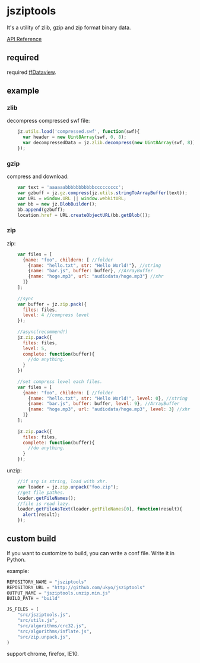 # jsziptools

It's a utility of zlib, gzip and zip format binary data.

[API Reference](http://ukyo.github.com/jsziptools/docs/build/html/index.html)

## required

required [ffDataview](http://github.com/ukyo/ffDataView).

## example

### zlib

decompress compressed swf file:

```javascript
    jz.utils.load('compressed.swf', function(swf){
      var header = new Uint8Array(swf, 0, 8);
      var decompressedData = jz.zlib.decompress(new Uint8Array(swf, 8));
    });
```


### gzip

compress and download:

```javascript
    var text = 'aaaaaabbbbbbbbbbbccccccccc';
    var gzbuff = jz.gz.compress(jz.utils.stringToArrayBuffer(text));
    var URL = window.URL || window.webkitURL;
    var bb = new jz.BlobBuilder();
    bb.append(gzbuff);
    location.href = URL.createObjectURL(bb.getBlob());
```

### zip

zip:

```javascript
    var files = [
      {name: "foo", childern: [ //folder
        {name: "hello.txt", str: "Hello World!"}, //string
        {name: "bar.js", buffer: buffer}, //ArrayBuffer
        {name: "hoge.mp3", url: "audiodata/hoge.mp3"} //xhr
      ]}
    ];
    
    //sync
    var buffer = jz.zip.pack({
      files: files,
      level: 4 //compress level
    });
    
    //async(recommend!)
    jz.zip.pack({
      files: files,
      level: 5,
      complete: function(buffer){
        //do anything.
      }
    })
    
    //set compress level each files.
    var files = [
      {name: "foo", childern: [ //folder
        {name: "hello.txt", str: "Hello World!", level: 0}, //string
        {name: "bar.js", buffer: buffer, level: 9}, //ArrayBuffer
        {name: "hoge.mp3", url: "audiodata/hoge.mp3", level: 3} //xhr
      ]}
    ];
    
    jz.zip.pack({
      files: files,
      complete: function(buffer){
        //do anything.
      }
    });
```

unzip:

```javascript
    //if arg is string, load with xhr.
    var loader = jz.zip.unpack("foo.zip");
    //get file pathes.
    loader.getFileNames();
    //file is read lazy.
    loader.getFileAsText(loader.getFileNames[0], function(result){
      alert(result);
    });
```

## custom build

If you want to customize to build, you can write a conf file. Write it in Python.

example:

```python
REPOSITORY_NAME = "jsziptools"
REPOSITORY_URL = "http://github.com/ukyo/jsziptools"
OUTPUT_NAME = "jsziptools.unzip.min.js"
BUILD_PATH = "build"

JS_FILES = (
    "src/jsziptools.js",
    "src/utils.js",
    "src/algorithms/crc32.js",
    "src/algorithms/inflate.js",
    "src/zip.unpack.js",
)
```

support chrome, firefox, IE10.